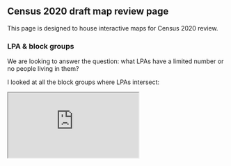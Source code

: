 ## Census 2020 draft map review page

This page is designed to house interactive maps for Census 2020 review.

### LPA & block groups

We are looking to answer the question: what LPAs have a limited number or no people living in them?

I looked at all the block groups where LPAs intersect:

<iframe src="http://januaryadvisors.com/uploads/automaps/lpagb.html"></iframe>
